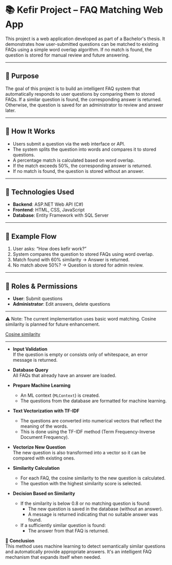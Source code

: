 # 📚 Kefir Project – FAQ Matching Web App

This project is a web application developed as part of a Bachelor's thesis. It demonstrates how user-submitted questions can be matched to existing FAQs using a simple word overlap algorithm. If no match is found, the question is stored for manual review and future answering.

---

## 🎯 Purpose

The goal of this project is to build an intelligent FAQ system that automatically responds to user questions by comparing them to stored FAQs. If a similar question is found, the corresponding answer is returned. Otherwise, the question is saved for an administrator to review and answer later.

---

## 🧠 How It Works

- Users submit a question via the web interface or API.
- The system splits the question into words and compares it to stored questions.
- A percentage match is calculated based on word overlap.
- If the match exceeds 50%, the corresponding answer is returned.
- If no match is found, the question is stored without an answer.

---

## 🔧 Technologies Used

- **Backend**: ASP.NET Web API (C#)
- **Frontend**: HTML, CSS, JavaScript
- **Database**: Entity Framework with SQL Server

---

## 🧪 Example Flow

1. User asks: “How does kefir work?”
2. System compares the question to stored FAQs using word overlap.
3. Match found with 60% similarity → Answer is returned.
4. No match above 50%? → Question is stored for admin review.

---

## 🔐 Roles & Permissions

- **User**: Submit questions
- **Administrator**: Edit answers, delete questions

---

⚠️ Note: The current implementation uses basic word matching. Cosine similarity is planned for future enhancement.

[Cosine similarity](SendQuestion.md)

---

- **Input Validation**  
  If the question is empty or consists only of whitespace, an error message is returned.

- **Database Query**  
  All FAQs that already have an answer are loaded.

- **Prepare Machine Learning**  
  - An ML context (`MLContext`) is created.  
  - The questions from the database are formatted for machine learning.

- **Text Vectorization with TF-IDF**  
  - The questions are converted into numerical vectors that reflect the meaning of the words.  
  - This is done using the TF-IDF method (Term Frequency-Inverse Document Frequency).

- **Vectorize New Question**  
  The new question is also transformed into a vector so it can be compared with existing ones.

- **Similarity Calculation**  
  - For each FAQ, the cosine similarity to the new question is calculated.  
  - The question with the highest similarity score is selected.

- **Decision Based on Similarity**  
  - If the similarity is below 0.8 or no matching question is found:  
    - The new question is saved in the database (without an answer).  
    - A message is returned indicating that no suitable answer was found.  
  - If a sufficiently similar question is found:  
    - The answer from that FAQ is returned.

📌 **Conclusion**  
This method uses machine learning to detect semantically similar questions and automatically provide appropriate answers. It's an intelligent FAQ mechanism that expands itself when needed.

